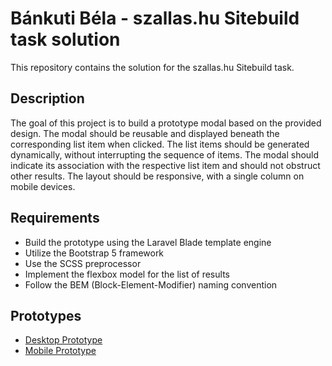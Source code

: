 # Bánkuti Béla - szallas.hu Sitebuild task solution

This repository contains the solution for the szallas.hu Sitebuild task.

## Description

The goal of this project is to build a prototype modal based on the provided design. The modal should be reusable and displayed beneath the corresponding list item when clicked. The list items should be generated dynamically, without interrupting the sequence of items. The modal should indicate its association with the respective list item and should not obstruct other results. The layout should be responsive, with a single column on mobile devices.

## Requirements

-   Build the prototype using the Laravel Blade template engine
-   Utilize the Bootstrap 5 framework
-   Use the SCSS preprocessor
-   Implement the flexbox model for the list of results
-   Follow the BEM (Block-Element-Modifier) naming convention

## Prototypes

-   [Desktop Prototype](https://xd.adobe.com/view/2452b2b9-90db-4a86-b569-6580250b6c8c-7101/)
-   [Mobile Prototype](https://xd.adobe.com/view/c365fecf-acec-4fab-b54d-6b972a69e81c-9636/)
